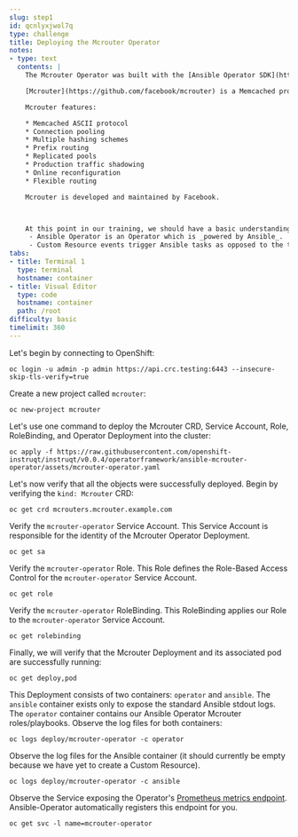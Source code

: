 ```yaml
---
slug: step1
id: qcnlyxjwol7q
type: challenge
title: Deploying the Mcrouter Operator
notes:
- type: text
  contents: |
    The Mcrouter Operator was built with the [Ansible Operator SDK](https://github.com/operator-framework/operator-sdk/blob/master/doc/ansible/user-guide.md). It is not yet intended for production use.

    [Mcrouter](https://github.com/facebook/mcrouter) is a Memcached protocol router for scaling [Memcached](http://memcached.org/) deployments. It's a core component of cache infrastructure at Facebook and Instagram where mcrouter handles almost 5 billion requests per second at peak.

    Mcrouter features:

    * Memcached ASCII protocol
    * Connection pooling
    * Multiple hashing schemes
    * Prefix routing
    * Replicated pools
    * Production traffic shadowing
    * Online reconfiguration
    * Flexible routing

    Mcrouter is developed and maintained by Facebook.



    At this point in our training, we should have a basic understanding of the *Operator pattern*.
     - Ansible Operator is an Operator which is _powered by Ansible_.
     - Custom Resource events trigger Ansible tasks as opposed to the traditional approach of handling these events with Go code.
tabs:
- title: Terminal 1
  type: terminal
  hostname: container
- title: Visual Editor
  type: code
  hostname: container
  path: /root
difficulty: basic
timelimit: 360
---
```

Let's begin by connecting to OpenShift:

```
oc login -u admin -p admin https://api.crc.testing:6443 --insecure-skip-tls-verify=true
```


Create a new project called `mcrouter`:

```
oc new-project mcrouter
```

Let's use one command to deploy the Mcrouter CRD, Service Account, Role, RoleBinding, and Operator Deployment into the cluster:

```
oc apply -f https://raw.githubusercontent.com/openshift-instruqt/instruqt/v0.0.4/operatorframework/ansible-mcrouter-operator/assets/mcrouter-operator.yaml
```

Let's now verify that all the objects were successfully deployed. Begin by verifying the `kind: Mcrouter` CRD:

```
oc get crd mcrouters.mcrouter.example.com
```

Verify the `mcrouter-operator` Service Account. This Service Account is responsible for the identity of the Mcrouter Operator Deployment.

```
oc get sa
```

Verify the `mcrouter-operator` Role. This Role defines the Role-Based Access Control for the `mcrouter-operator` Service Account.

```
oc get role
```

Verify the `mcrouter-operator` RoleBinding. This RoleBinding applies our Role to the `mcrouter-operator` Service Account.

```
oc get rolebinding
```

Finally, we will verify that the Mcrouter Deployment and its associated pod are successfully running:

```
oc get deploy,pod
```

This Deployment consists of two containers: `operator` and `ansible`. The `ansible` container exists only to expose the standard Ansible stdout logs. The `operator` container contains our Ansible Operator Mcrouter roles/playbooks. Observe the log files for both containers:

```
oc logs deploy/mcrouter-operator -c operator
```

Observe the log files for the Ansible container (it should currently be empty because we have yet to create a Custom Resource).

```
oc logs deploy/mcrouter-operator -c ansible
```

Observe the Service exposing the Operator's [Prometheus metrics endpoint](https://prometheus.io/docs/guides/go-application/#how-go-exposition-works). Ansible-Operator automatically registers this endpoint for you.

```
oc get svc -l name=mcrouter-operator
```